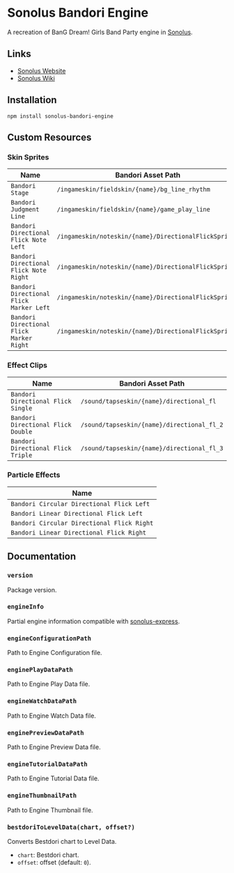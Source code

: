 # Sonolus Bandori Engine

A recreation of BanG Dream! Girls Band Party engine in [Sonolus](https://sonolus.com).

## Links

-   [Sonolus Website](https://sonolus.com)
-   [Sonolus Wiki](https://github.com/NonSpicyBurrito/sonolus-wiki)

## Installation

```
npm install sonolus-bandori-engine
```

## Custom Resources

### Skin Sprites

| Name                                     | Bandori Asset Path                                    |
| ---------------------------------------- | ----------------------------------------------------- |
| `Bandori Stage`                          | `/ingameskin/fieldskin/{name}/bg_line_rhythm`         |
| `Bandori Judgment Line`                  | `/ingameskin/fieldskin/{name}/game_play_line`         |
| `Bandori Directional Flick Note Left`    | `/ingameskin/noteskin/{name}/DirectionalFlickSprites` |
| `Bandori Directional Flick Note Right`   | `/ingameskin/noteskin/{name}/DirectionalFlickSprites` |
| `Bandori Directional Flick Marker Left`  | `/ingameskin/noteskin/{name}/DirectionalFlickSprites` |
| `Bandori Directional Flick Marker Right` | `/ingameskin/noteskin/{name}/DirectionalFlickSprites` |

### Effect Clips

| Name                               | Bandori Asset Path                         |
| ---------------------------------- | ------------------------------------------ |
| `Bandori Directional Flick Single` | `/sound/tapseskin/{name}/directional_fl`   |
| `Bandori Directional Flick Double` | `/sound/tapseskin/{name}/directional_fl_2` |
| `Bandori Directional Flick Triple` | `/sound/tapseskin/{name}/directional_fl_3` |

### Particle Effects

| Name                                       |
| ------------------------------------------ |
| `Bandori Circular Directional Flick Left`  |
| `Bandori Linear Directional Flick Left`    |
| `Bandori Circular Directional Flick Right` |
| `Bandori Linear Directional Flick Right`   |

## Documentation

### `version`

Package version.

### `engineInfo`

Partial engine information compatible with [sonolus-express](https://github.com/NonSpicyBurrito/sonolus-express).

### `engineConfigurationPath`

Path to Engine Configuration file.

### `enginePlayDataPath`

Path to Engine Play Data file.

### `engineWatchDataPath`

Path to Engine Watch Data file.

### `enginePreviewDataPath`

Path to Engine Preview Data file.

### `engineTutorialDataPath`

Path to Engine Tutorial Data file.

### `engineThumbnailPath`

Path to Engine Thumbnail file.

### `bestdoriToLevelData(chart, offset?)`

Converts Bestdori chart to Level Data.

-   `chart`: Bestdori chart.
-   `offset`: offset (default: `0`).
